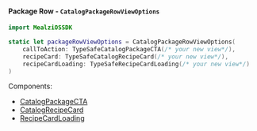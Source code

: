 #### Package Row - `CatalogPackageRowViewOptions`

```swift
import MealziOSSDK

static let packageRowViewOptions = CatalogPackageRowViewOptions(
    callToAction: TypeSafeCatalogPackageCTA(/* your new view*/),
    recipeCard: TypeSafeCatalogRecipeCard(/* your new view*/),
    recipeCardLoading: TypeSafeRecipeCardLoading(/* your new view*/)
)
```
Components:
- [CatalogPackageCTA](../components/package-row/CatalogPackageCTA.mdx)
- [CatalogRecipeCard](../../recipe-card/components/CatalogRecipeCard.mdx)
- [RecipeCardLoading](../../recipe-card/components/RecipeCardLoading.mdx)